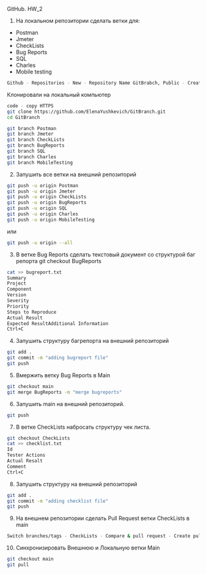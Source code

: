 ﻿﻿GitHub. HW_2

1. На локальном репозитории сделать ветки для:
- Postman
- Jmeter
- CheckLists
- Bug Reports
- SQL
- Charles
- Mobile testing
```bash
Github - Repositories - New - Repository Name GitBrabch, Public - Creat Repository
```
Клонировали на локальный компьютер
```bash
code - copy HTTPS
git clone https://github.com/ElenaYushkevich/GitBranch.git
cd GitBranch
```
```bash
git branch Postman
git branch Jmeter
git branch CheckLists
git branch BugReports
git branch SQL
git branch Charles
git branch MobileTesting
```
2. Запушить все ветки на внешний репозиторий
```bash
git push -u origin Postman
git push -u origin Jmeter
git push -u origin CheckLists
git push -u origin BugReports
git push -u origin SQL
git push -u origin Charles
git push -u origin MobileTesting
```
или
```bash
git push -u origin --all
```
3. В ветке Bug Reports сделать текстовый документ со структурой баг репорта
git checkout BugReports
```bash
cat >> bugreport.txt
Summary
Project
Component
Version
Severity
Priority
Steps to Reproduce
Actual Result
Expected ResultAdditional Information
Ctrl+C
```
4. Запушить структуру багрепорта на внешний репозиторий
```bash
git add .
git commit -m "adding bugreport file"
git push
```
5. Вмержить ветку Bug Reports в Main
```bash
git checkout main
git merge BugReports -m "merge bugreports"
```
6. Запушить main на внешний репозиторий.
```bash
git push
```
7. В ветке CheckLists набросать структуру чек листа.
```bash
git checkout CheckLists
cat >> checklist.txt
Id
Tester Actions
Actual Resalt
Comment
Ctrl+C
```
8. Запушить структуру на внешний репозиторий
```bash
git add .
git commit -m "adding checklist file"
git push
```
9. На внешнем репозитории сделать Pull Request ветки CheckLists в main
```bash
Switch branches/tags - CheckLists - Compare & pull request - Create pull request - Merge pull request - Confirm merge
```
10. Синхронизировать Внешнюю и Локальную ветки Main
```bash
git checkout main
git pull
```